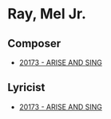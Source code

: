 # Ray, Mel  Jr.

## Composer

- [20173 - ARISE AND SING](/hymns/20173.md)

## Lyricist

- [20173 - ARISE AND SING](/hymns/20173.md)

